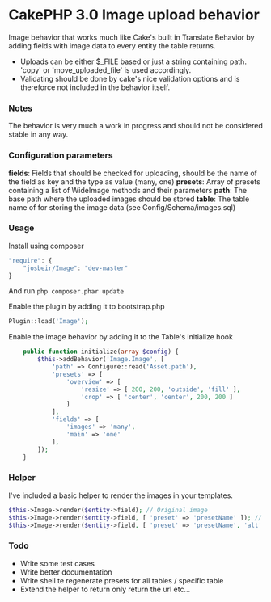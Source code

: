 CakePHP 3.0 Image upload behavior
=====
Image behavior that works much like Cake's built in Translate Behavior by adding fields with image data to every entity the table returns.

* Uploads can be either $_FILE based or just a string containing path. 'copy' or 'move_uploaded_file' is used accordingly.
* Validating should be done by cake's nice validation options and is thereforce not included in the behavior itself.

### Notes
The behavior is very much a work in progress and should not be considered stable in any way.

### Configuration parameters
**fields**: Fields that should be checked for uploading, should be the name of the field as key and the type as value (many, one)
**presets**: Array of presets containing a list of WideImage methods and their parameters
**path**: The base path where the uploaded images should be stored
**table**: The table name of for storing the image data (see Config/Schema/images.sql)

### Usage

Install using composer

```javascript
"require": {
	"josbeir/Image": "dev-master"
}
```

And run `php composer.phar update`

Enable the plugin by adding it to bootstrap.php
```php
Plugin::load('Image');
```

Enable the image behavior by adding it to the Table's initialize hook

```php
	public function initialize(array $config) {
		$this->addBehavior('Image.Image', [
			'path' => Configure::read('Asset.path'),
			'presets' => [
				'overview' => [
					'resize' => [ 200, 200, 'outside', 'fill' ],
					'crop' => [ 'center', 'center', 200, 200 ]
				]
			],
			'fields' => [
				'images' => 'many',
				'main' => 'one'
			],
		]);
	}
```

### Helper
I've included a basic helper to render the images in your templates.

```php
$this->Image->render($entity->field); // Original image
$this->Image->render($entity->field, [ 'preset' => 'presetName' ]); // Preset
$this->Image->render($entity->field, [ 'preset' => 'presetName', 'alt' => 'Cool image' ]); // Preset + image attributes
```

### Todo
- Write some test cases
- Write better documentation
- Write shell te regenerate presets for all tables / specific table
- Extend the helper to return only return the url etc...
